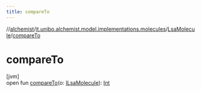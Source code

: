 ```yaml
---
title: compareTo
---
```

//[alchemist](../../../index.html)/[it.unibo.alchemist.model.implementations.molecules](../index.html)/[LsaMolecule](index.html)/[compareTo](compare-to.html)



# compareTo



[jvm]\
open fun [compareTo](compare-to.html)(o: [ILsaMolecule](../../it.unibo.alchemist.model.interfaces/-i-lsa-molecule/index.html)): [Int](https://kotlinlang.org/api/latest/jvm/stdlib/kotlin/-int/index.html)




